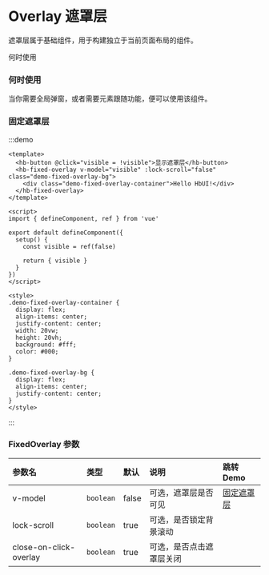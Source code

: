 # Overlay 遮罩层

遮罩层属于基础组件，用于构建独立于当前页面布局的组件。

何时使用

### 何时使用

当你需要全局弹窗，或者需要元素跟随功能，便可以使用该组件。

### 固定遮罩层

:::demo

```vue
<template>
  <hb-button @click="visible = !visible">显示遮罩层</hb-button>
  <hb-fixed-overlay v-model="visible" :lock-scroll="false" class="demo-fixed-overlay-bg">
    <div class="demo-fixed-overlay-container">Hello HbUI!</div>
  </hb-fixed-overlay>
</template>

<script>
import { defineComponent, ref } from 'vue'

export default defineComponent({
  setup() {
    const visible = ref(false)

    return { visible }
  }
})
</script>

<style>
.demo-fixed-overlay-container {
  display: flex;
  align-items: center;
  justify-content: center;
  width: 20vw;
  height: 20vh;
  background: #fff;
  color: #000;
}

.demo-fixed-overlay-bg {
  display: flex;
  align-items: center;
  justify-content: center;
}
</style>
```

:::

### FixedOverlay 参数

| 参数名                 | 类型      | 默认  | 说明                     | 跳转 Demo                 |
| :--------------------- | :-------- | :---- | :----------------------- | :------------------------ |
| v-model                | `boolean` | false | 可选，遮罩层是否可见     | [固定遮罩层](#固定遮罩层) |
| lock-scroll            | `boolean` | true  | 可选，是否锁定背景滚动   |                           |
| close-on-click-overlay | `boolean` | true  | 可选，是否点击遮罩层关闭 |                           |
